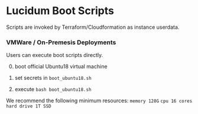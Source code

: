 # Lucidum Boot Scripts

Scripts are invoked by Terraform/Cloudformation as instance userdata.

### VMWare / On-Premesis Deployments

Users can execute boot scripts directly.

0. boot official Ubuntu18 virtual machine

1. set secrets in `boot_ubuntu18.sh`

2. execute `bash boot_ubuntu18.sh`


We recommend the following minimum resources:
`memory 128G`
`cpu 16 cores`
`hard drive 1T SSD`
